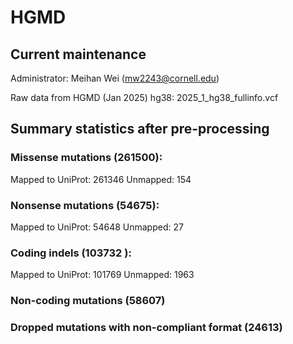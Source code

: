# HGMD
## Current maintenance

Administrator: Meihan Wei (mw2243@cornell.edu)

Raw data from HGMD (Jan 2025)
hg38: 2025_1_hg38_fullinfo.vcf

## Summary statistics after pre-processing
### Missense mutations (261500): 
Mapped to UniProt: 261346 
Unmapped: 154

### Nonsense mutations (54675): 
Mapped to UniProt: 54648 
Unmapped: 27

### Coding indels (103732 ):
Mapped to UniProt: 101769 
Unmapped: 1963

### Non-coding mutations (58607)

### Dropped mutations with non-compliant format (24613)
